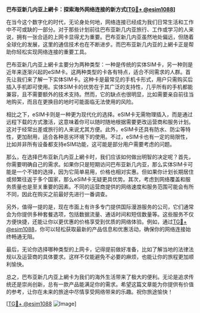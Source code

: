 **巴布亚新几内亚上網卡：探索海外网络连接的新方式[[TG💪+ @esim1088](https://t.me/s/esim1088)]**

在当今这个数字化的时代，无论身处何地，网络连接已经成为我们日常生活和工作中不可或缺的一部分。对于那些计划前往巴布亚新几内亚旅行、工作或学习的人来说，拥有一张合适的上网卡显得尤为重要。巴布亚新几内亚虽然地处偏远，但随着全球化的发展，这里的通信技术也在不断进步。而巴布亚新几内亚的上網卡正是帮助你轻松实现网络连接的重要工具。

巴布亚新几内亚上網卡主要分为两种类型：一种是传统的实体SIM卡，另一种则是近年来逐渐兴起的eSIM卡。这两种类型的卡各有特点，适合不同需求的人群。首先让我们来了解一下实体SIM卡。这种卡是最常见的手机卡形式，用户只需购买后插入手机即可使用。实体SIM卡的优势在于其广泛的支持性，几乎所有的手机都能兼容，且不需要额外的技术支持。然而，它的缺点也很明显，比如需要亲自前往当地购买，而且在更换目的地时可能面临无法使用的风险。

相比之下，eSIM卡则是一种更为现代化的选择。eSIM卡无需物理插入，而是通过远程下载的方式激活，这意味着你可以随时随地根据需要更改运营商和服务计划。这对于经常出差或旅行的人来说尤其方便。此外，eSIM卡还具有防水、防尘等特性，更加耐用，适合各种恶劣环境下的使用。不过，eSIM卡也有一定的局限性，比如并非所有设备都支持eSIM功能，这可能是部分用户需要考虑的问题。

那么，在选择巴布亚新几内亚上網卡时，我们应该如何做出明智的决定呢？首先，你需要明确自己的需求。如果你只是短期访问巴布亚新几内亚，那么实体SIM卡可能是一个不错的选择，因为它简单易用，价格也相对实惠。但如果你计划长期居住或频繁往返于多个国家，那么eSIM卡无疑更具优势。其次，考虑到网络覆盖和服务质量也是至关重要的因素。不同的运营商提供的网络速度和服务范围可能会有所不同，因此在购买之前最好先进行一番调查。

另外，值得一提的是，现在市面上有许多专门提供国际漫游服务的公司，它们通常会为你提供多种套餐选项，包括数据流量、通话时间和短信数量等。这些服务不仅方便快捷，还能让你以更优惠的价格享受到优质的网络体验。例如，通过[TG💪+ @esim1088](https://t.me/s/esim1088)，你可以轻松获取最新的产品信息和优惠活动，确保你的网络连接始终畅通无阻。

最后，无论你选择哪种类型的上网卡，记得提前做好准备，比如了解当地的法律法规以及运营商的具体要求。这样不仅能避免不必要的麻烦，也能让你的旅程更加顺利愉快。

总之，巴布亚新几内亚上網卡为我们的海外生活带来了极大的便利。无论是追求传统还是崇尚创新，总有一款产品能满足你的需求。希望这篇文章能为你提供有价值的参考，让你在未来的旅途中尽情享受网络带来的乐趣。祝你旅途愉快！

[[TG💪+ @esim1088](https://t.me/s/esim1088) ![Image](https://i.postimg.cc/4NQfJmqS/Snipaste-2025-05-13-00-14-12.png)]